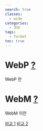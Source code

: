 ```yaml
---
search: true
classes:
  - wide
categories: 
  - 정보
tags: 
  - format
toc: true
---
```

# WebP  [?](https://ko.wikipedia.org/wiki/WebP)
WebP 란


# WebM  [?](https://ko.wikipedia.org/wiki/WebM)
WebM 이란

[비교 1](https://corydowdy.com/blog/apng-vs-webp-vs-gif)
[비교 2](https://kr.bandisoft.com/honeycam/help/file_format/)
<!--stackedit_data:
eyJoaXN0b3J5IjpbLTE3ODYzMjIwNzEsLTEwODQyNjM1NV19
-->